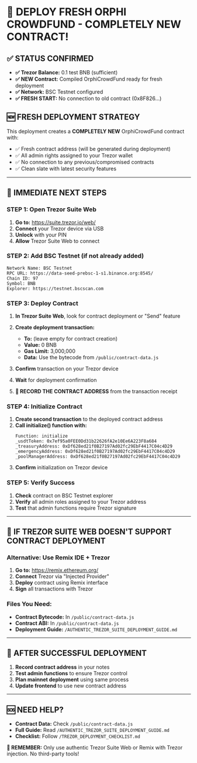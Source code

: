 # 🚀 DEPLOY FRESH ORPHI CROWDFUND - COMPLETELY NEW CONTRACT!

## ✅ **STATUS CONFIRMED**
- **✅ Trezor Balance:** 0.1 test BNB (sufficient)
- **✅ NEW Contract:** Compiled OrphiCrowdFund ready for fresh deployment
- **✅ Network:** BSC Testnet configured
- **✅ FRESH START:** No connection to old contract (0x8F826...)

## 🆕 **FRESH DEPLOYMENT STRATEGY**
This deployment creates a **COMPLETELY NEW** OrphiCrowdFund contract with:
- ✅ Fresh contract address (will be generated during deployment)
- ✅ All admin rights assigned to your Trezor wallet
- ✅ No connection to any previous/compromised contracts
- ✅ Clean slate with latest security features

---

## 🎯 **IMMEDIATE NEXT STEPS**

### **STEP 1: Open Trezor Suite Web**
1. **Go to:** https://suite.trezor.io/web/
2. **Connect** your Trezor device via USB
3. **Unlock** with your PIN
4. **Allow** Trezor Suite Web to connect

### **STEP 2: Add BSC Testnet (if not already added)**
```
Network Name: BSC Testnet
RPC URL: https://data-seed-prebsc-1-s1.binance.org:8545/
Chain ID: 97
Symbol: BNB
Explorer: https://testnet.bscscan.com
```

### **STEP 3: Deploy Contract**
1. **In Trezor Suite Web**, look for contract deployment or "Send" feature
2. **Create deployment transaction:**
   - **To:** (leave empty for contract creation)
   - **Value:** 0 BNB
   - **Gas Limit:** 3,000,000
   - **Data:** Use the bytecode from `/public/contract-data.js`

3. **Confirm** transaction on your Trezor device
4. **Wait** for deployment confirmation
5. **📝 RECORD THE CONTRACT ADDRESS** from the transaction receipt

### **STEP 4: Initialize Contract**
1. **Create second transaction** to the deployed contract address
2. **Call initialize() function with:**
   ```
   Function: initialize
   _usdtToken: 0x7ef95a0FEE0Dd31b22626fA2e10Ee6A223F8a684
   _treasuryAddress: 0xDf628ed21f0B27197Ad02fc29EbF4417C04c4D29
   _emergencyAddress: 0xDf628ed21f0B27197Ad02fc29EbF4417C04c4D29
   _poolManagerAddress: 0xDf628ed21f0B27197Ad02fc29EbF4417C04c4D29
   ```
3. **Confirm** initialization on Trezor device

### **STEP 5: Verify Success**
1. **Check** contract on BSC Testnet explorer
2. **Verify** all admin roles assigned to your Trezor address
3. **Test** that admin functions require Trezor signature

---

## 🔧 **IF TREZOR SUITE WEB DOESN'T SUPPORT CONTRACT DEPLOYMENT**

### **Alternative: Use Remix IDE + Trezor**
1. **Go to:** https://remix.ethereum.org/
2. **Connect** Trezor via "Injected Provider"
3. **Deploy** contract using Remix interface
4. **Sign** all transactions with Trezor

### **Files You Need:**
- **Contract Bytecode:** In `/public/contract-data.js`
- **Contract ABI:** In `/public/contract-data.js`
- **Deployment Guide:** `/AUTHENTIC_TREZOR_SUITE_DEPLOYMENT_GUIDE.md`

---

## 🎉 **AFTER SUCCESSFUL DEPLOYMENT**

1. **Record contract address** in your notes
2. **Test admin functions** to ensure Trezor control
3. **Plan mainnet deployment** using same process
4. **Update frontend** to use new contract address

---

## 🆘 **NEED HELP?**

- **Contract Data:** Check `/public/contract-data.js`
- **Full Guide:** Read `/AUTHENTIC_TREZOR_SUITE_DEPLOYMENT_GUIDE.md`
- **Checklist:** Follow `/TREZOR_DEPLOYMENT_CHECKLIST.md`

**🔐 REMEMBER:** Only use authentic Trezor Suite Web or Remix with Trezor injection. No third-party tools!
